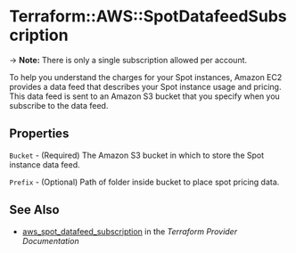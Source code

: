# Terraform::AWS::SpotDatafeedSubscription

-> **Note:** There is only a single subscription allowed per account.

To help you understand the charges for your Spot instances, Amazon EC2 provides a data feed that describes your Spot instance usage and pricing.
This data feed is sent to an Amazon S3 bucket that you specify when you subscribe to the data feed.

## Properties

`Bucket` - (Required) The Amazon S3 bucket in which to store the Spot instance data feed.

`Prefix` - (Optional) Path of folder inside bucket to place spot pricing data.


## See Also

* [aws_spot_datafeed_subscription](https://www.terraform.io/docs/providers/aws/r/spot_datafeed_subscription.html) in the _Terraform Provider Documentation_